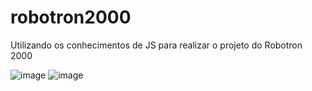 # robotron2000
Utilizando os conhecimentos de JS para realizar o projeto do Robotron 2000

![image](https://user-images.githubusercontent.com/70975912/208708594-80662248-dfe0-4477-a017-d1d9877c62c5.png)
![image](https://user-images.githubusercontent.com/70975912/208708704-d122fa7f-1934-4d8a-b3d5-9b220e6f2dab.png)

